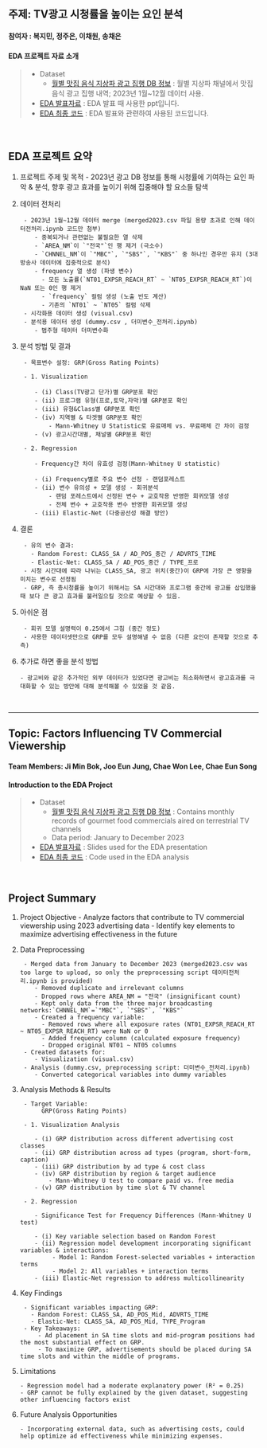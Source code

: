 ## 주제: TV광고 시청률을 높이는 요인 분석
#### 참여자 : 복지민, 정주은, 이채원, 송채은
#### EDA 프로젝트 자료 소개
> * Dataset 
>   * [월별 맛집 음식 지상파 광고 집행 DB 정보](https://www.bigdata-culture.kr/bigdata/user/data_market/detail.do?id=c633755c-6631-4cfd-ab20-b16ff294dc2c) : 월별 지상파 채널에서 맛집 음식 광고 집행 내역; 2023년 1월~12월 데이터 사용. 
> * [EDA 발표자료](https://github.com/wlalsl/13th-EDA/blob/main/%EB%AF%B8%EB%94%94%EC%96%B4/25_1_DSL_EDA_%EB%AF%B8%EB%94%94%EC%96%B4.pdf) : EDA 발표 때 사용한 ppt입니다.
> * [EDA 최종 코드](https://github.com/wlalsl/13th-EDA/blob/main/%EB%AF%B8%EB%94%94%EC%96%B4/code/%E1%84%82%E1%85%A1%E1%84%86%E1%85%AE%2B%E1%84%80%E1%85%A5%E1%86%B7%E1%84%8C%E1%85%A5%E1%86%BC%2B%E1%84%92%E1%85%AC%E1%84%80%E1%85%B1.ipynb) : EDA 발표와 관련하여 사용된 코드입니다.

<br>



## EDA 프로젝트 요약

1. 프로젝트 주제 및 목적
        - 2023년 광고 DB 정보를 통해 시청률에 기여하는 요인 파악 & 분석, 향후 광고 효과를 높이기 위해 집중해야 할 요소들 탐색

2. 데이터 전처리

        - 2023년 1월~12월 데이터 merge (merged2023.csv 파일 용량 초과로 인해 데이터전처리.ipynb 코드만 첨부)
           - 중복되거나 관련없는 불필요한 열 삭제
           - `AREA_NM`이 `"전국"`인 행 제거 (극소수)
           - `CHNNEL_NM`이 `"MBC"`, `"SBS"`, `"KBS"` 중 하나인 경우만 유지 (3대 방송사 데이터에 집중적으로 분석)
           - frequency 열 생성 (파생 변수)
             - 모든 노출률(`NT01_EXPSR_REACH_RT` ~ `NT05_EXPSR_REACH_RT`)이 NaN 또는 0인 행 제거
             - `frequency` 컬럼 생성 (노출 빈도 계산)
             - 기존의 `NT01` ~ `NT05` 컬럼 삭제
        - 시각화용 데이터 생성 (visual.csv)
        - 분석용 데이터 생성 (dummy.csv , 더미변수_전처리.ipynb)
           - 범주형 데이터 더미변수화
            
 
4. 분석 방법 및 결과
    
        - 목표변수 설정: GRP(Gross Rating Points)
   
        - 1. Visualization
   
           - (i) Class(TV광고 단가)별 GRP분포 확인
           - (ii) 프로그램 유형(프로,토막,자막)별 GRP분포 확인
           - (iii) 유형&Class별 GRP분포 확인
           - (iv) 지역별 & 타겟별 GRP분포 확인
               - Mann-Whitney U Statistic로 유료매체 vs. 무료매체 간 차이 검정
           - (v) 광고시간대별, 채널별 GRP분포 확인
   
        - 2. Regression
   
           - Frequency간 차이 유효성 검정(Mann-Whitney U statistic)
   
           - (i) Frequency별로 주요 변수 선정 - 랜덤포레스트
           - (ii) 변수 유의성 + 모델 생성 - 회귀분석
               - 랜덤 포레스트에서 선정된 변수 + 교호작용 반영한 회귀모델 생성
               - 전체 변수 + 교호작용 변수 반영한 회귀모델 생성
           - (iii) Elastic-Net (다중공선성 해결 방안)
		    
6. 결론

        - 유의 변수 결과:
          - Random Forest: CLASS_SA / AD_POS_중간 / ADVRTS_TIME
          - Elastic-Net: CLASS_SA / AD_POS_중간 / TYPE_프로
        - 시청 시간대에 따라 나뉘는 CLASS_SA, 광고 위치(중간)이 GRP에 가장 큰 영향을 미치는 변수로 선정됨
        - GRP, 즉 총시청률을 높이기 위해서는 SA 시간대와 프로그램 중간에 광고를 삽입했을때 보다 큰 광고 효과를 불러일으킬 것으로 예상할 수 있음. 
    
8. 아쉬운 점
    
        - 회귀 모델 설명력이 0.25에서 그침 (중간 정도)
        - 사용한 데이터셋만으로 GRP를 모두 설명해낼 수 없음 (다른 요인이 존재할 것으로 추측)

10. 추가로 하면 좋을 분석 방법
    
        - 광고비와 같은 추가적인 외부 데이터가 있었다면 광고비는 최소화하면서 광고효과를 극대화할 수 있는 방안에 대해 분석해볼 수 있었을 것 같음.  

<br>




--------------------------------------------------------------------------------------------------------------------------------


## Topic: Factors Influencing TV Commercial Viewership
#### Team Members: Ji Min Bok, Joo Eun Jung, Chae Won Lee, Chae Eun Song
#### Introduction to the EDA Project
> * Dataset 
>   * [월별 맛집 음식 지상파 광고 집행 DB 정보](https://www.bigdata-culture.kr/bigdata/user/data_market/detail.do?id=c633755c-6631-4cfd-ab20-b16ff294dc2c) : Contains monthly records of gourmet food commercials aired on terrestrial TV channels
>   * Data period: January to December 2023
> * [EDA 발표자료](https://github.com/wlalsl/13th-EDA/blob/main/%EB%AF%B8%EB%94%94%EC%96%B4/25_1_DSL_EDA_%EB%AF%B8%EB%94%94%EC%96%B4.pdf) : Slides used for the EDA presentation
> * [EDA 최종 코드](https://github.com/wlalsl/13th-EDA/blob/main/%EB%AF%B8%EB%94%94%EC%96%B4/code/%E1%84%82%E1%85%A1%E1%84%86%E1%85%AE%2B%E1%84%80%E1%85%A5%E1%86%B7%E1%84%8C%E1%85%A5%E1%86%BC%2B%E1%84%92%E1%85%AC%E1%84%80%E1%85%B1.ipynb) : Code used in the EDA analysis

<br>



## Project Summary

1. Project Objective
        - Analyze factors that contribute to TV commercial viewership using 2023 advertising data
        - Identify key elements to maximize advertising effectiveness in the future

2. Data Preprocessing

        - Merged data from January to December 2023 (merged2023.csv was too large to upload, so only the preprocessing script 데이터전처리.ipynb is provided)
           - Removed duplicate and irrelevant columns
           - Dropped rows where AREA_NM = "전국" (insignificant count)
           - Kept only data from the three major broadcasting networks:`CHNNEL_NM`=`"MBC"`, `"SBS"`, `"KBS"` 
           - Created a frequency variable:
             - Removed rows where all exposure rates (NT01_EXPSR_REACH_RT ~ NT05_EXPSR_REACH_RT) were NaN or 0
             - Added frequency column (calculated exposure frequency)
             - Dropped original NT01 ~ NT05 columns
        - Created datasets for:
           - Visualization (visual.csv)
        - Analysis (dummy.csv, preprocessing script: 더미변수_전처리.ipynb)
           - Converted categorical variables into dummy variables
            
 
4. Analysis Methods & Results
    
        - Target Variable:
             GRP(Gross Rating Points)
   
        - 1. Visualization Analysis
   
           - (i) GRP distribution across different advertising cost classes
           - (ii) GRP distribution across ad types (program, short-form, caption)
           - (iii) GRP distribution by ad type & cost class
           - (iv) GRP distribution by region & target audience
               - Mann-Whitney U test to compare paid vs. free media
           - (v) GRP distribution by time slot & TV channel
   
        - 2. Regression
   
           - Significance Test for Frequency Differences (Mann-Whitney U test)
   
           - (i) Key variable selection based on Random Forest
           - (ii) Regression model development incorporating significant variables & interactions:
                - Model 1: Random Forest-selected variables + interaction terms
                - Model 2: All variables + interaction terms
           - (iii) Elastic-Net regression to address multicollinearity
		    
6. Key Findings

        - Significant variables impacting GRP:
          - Random Forest: CLASS_SA, AD_POS_Mid, ADVRTS_TIME
          - Elastic-Net: CLASS_SA, AD_POS_Mid, TYPE_Program
        - Key Takeaways:
            - Ad placement in SA time slots and mid-program positions had the most substantial effect on GRP.
            - To maximize GRP, advertisements should be placed during SA time slots and within the middle of programs.
    
8.  Limitations
    
        - Regression model had a moderate explanatory power (R² = 0.25)
        - GRP cannot be fully explained by the given dataset, suggesting other influencing factors exist

10. Future Analysis Opportunities
    
        - Incorporating external data, such as advertising costs, could help optimize ad effectiveness while minimizing expenses.

<br>


 
